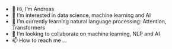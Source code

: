 - 👋 Hi, I’m Andreas
- 👀 I’m interested in data science, machine learning and AI
- 🌱 I’m currently learning natural language processing: Attention, Transformers
- 💞️ I’m looking to collaborate on machine learning, NLP and AI
- 📫 How to reach me ...

<!---
aguertler-Shell/aguertler-Shell is a ✨ special ✨ repository because its `README.md` (this file) appears on your GitHub profile.
You can click the Preview link to take a look at your changes.
--->
